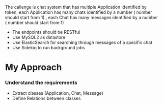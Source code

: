 The callenge is chat system that has multiple Application identified by token, each Application has many chats identified by a number ( number should start from 1) , each Chat has many messages identified by a number ( number should start from 1)
- The endpoints should be RESTful
- Use MySQL2 as datastore
- Use ElasticSearch for searching through messages of a specific chat
- Use Sidekiq to run background jobs

# My Approach
### Understand the requirements
- Extract classes (Application, Chat, Message)
- Define Relations between classes

